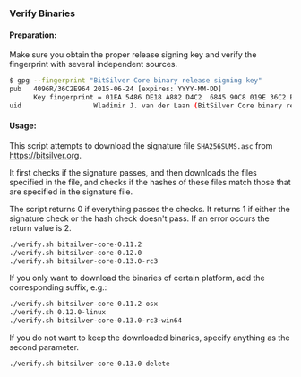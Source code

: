 ### Verify Binaries

#### Preparation:

Make sure you obtain the proper release signing key and verify the fingerprint with several independent sources.

```sh
$ gpg --fingerprint "BitSilver Core binary release signing key"
pub   4096R/36C2E964 2015-06-24 [expires: YYYY-MM-DD]
      Key fingerprint = 01EA 5486 DE18 A882 D4C2  6845 90C8 019E 36C2 E964
uid                  Wladimir J. van der Laan (BitSilver Core binary release signing key) <laanwj@gmail.com>
```

#### Usage:

This script attempts to download the signature file `SHA256SUMS.asc` from https://bitsilver.org.

It first checks if the signature passes, and then downloads the files specified in the file, and checks if the hashes of these files match those that are specified in the signature file.

The script returns 0 if everything passes the checks. It returns 1 if either the signature check or the hash check doesn't pass. If an error occurs the return value is 2.


```sh
./verify.sh bitsilver-core-0.11.2
./verify.sh bitsilver-core-0.12.0
./verify.sh bitsilver-core-0.13.0-rc3
```

If you only want to download the binaries of certain platform, add the corresponding suffix, e.g.:

```sh
./verify.sh bitsilver-core-0.11.2-osx
./verify.sh 0.12.0-linux
./verify.sh bitsilver-core-0.13.0-rc3-win64
```

If you do not want to keep the downloaded binaries, specify anything as the second parameter.

```sh
./verify.sh bitsilver-core-0.13.0 delete
```
